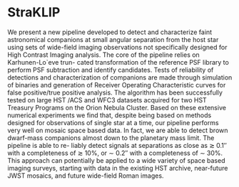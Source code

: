 # StraKLIP

We present a new pipeline developed to detect and characterize faint astronomical companions at
small angular separation from the host star using sets of wide-field imaging observations not specifically
designed for High Contrast Imaging analysis. The core of the pipeline relies on Karhunen-Lo`eve trun-
cated transformation of the reference PSF library to perform PSF subtraction and identify candidates.
Tests of reliability of detections and characterization of companions are made through simulation of
binaries and generation of Receiver Operating Characteristic curves for false positive/true positive
analysis. The algorithm has been successfully tested on large HST /ACS and WFC3 datasets acquired
for two HST Treasury Programs on the Orion Nebula Cluster. Based on these extensive numerical
experiments we find that, despite being based on methods designed for observations of single star at
a time, our pipeline performs very well on mosaic space based data. In fact, we are able to detect
brown dwarf-mass companions almost down to the planetary mass limit. The pipeline is able to re-
liably detect signals at separations as close as ≳ 0.1′′ with a completeness of ≳ 10%, or ∼ 0.2′′ with
a completeness of ∼ 30%. This approach can potentially be applied to a wide variety of space based
imaging surveys, starting with data in the existing HST archive, near-future JWST mosaics, and future
wide-field Roman images.

